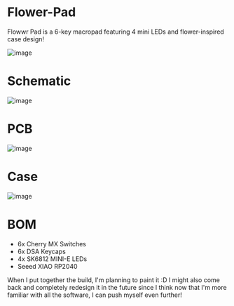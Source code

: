 # Flower-Pad
Flowwr Pad is a 6-key macropad featuring 4 mini LEDs and flower-inspired case design!

![image](https://github.com/user-attachments/assets/7a10d9ae-b2c8-4f33-921e-b1a365efed44)

# Schematic
![image](https://github.com/user-attachments/assets/5ffbec36-dbe2-42f8-85de-da5edc5f06a7)

# PCB
![image](https://github.com/user-attachments/assets/b3173b43-8ddc-4d68-8575-aa780a65361c)

# Case
![image](https://github.com/user-attachments/assets/9b6237b6-00ce-4c05-8c1a-20979e7f8f6f)

# BOM 
- 6x Cherry MX Switches
- 6x DSA Keycaps
- 4x SK6812 MINI-E LEDs
- Seeed XIAO RP2040

When I put together the build, I'm planning to paint it :D
I might also come back and completely redesign it in the future since I think now that I'm more familiar with all the software, I can push myself even further!
